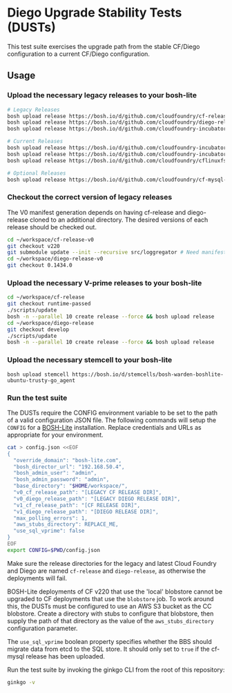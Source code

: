 # Diego Upgrade Stability Tests (DUSTs)

This test suite exercises the upgrade path from the stable CF/Diego configuration to a current CF/Diego configuration.

## Usage

### Upload the necessary legacy releases to your bosh-lite

```bash
# Legacy Releases
bosh upload release https://bosh.io/d/github.com/cloudfoundry/cf-release?v=224
bosh upload release https://bosh.io/d/github.com/cloudfoundry/diego-release?v=0.1440.0
bosh upload release https://bosh.io/d/github.com/cloudfoundry-incubator/garden-linux-release?v=0.307.0

# Current Releases
bosh upload release https://bosh.io/d/github.com/cloudfoundry-incubator/etcd-release
bosh upload release https://bosh.io/d/github.com/cloudfoundry-incubator/garden-linux-release
bosh upload release https://bosh.io/d/github.com/cloudfoundry/cflinuxfs2-rootfs-release

# Optional Releases
bosh upload release https://bosh.io/d/github.com/cloudfoundry/cf-mysql-release
```

### Checkout the correct version of legacy releases

The V0 manifest generation depends on having cf-release and diego-release cloned to an additional directory.
The desired versions of each release should be checked out.

```bash
cd ~/workspace/cf-release-v0
git checkout v220
git submodule update --init --recursive src/loggregator # Need manifest generation templates for LAMB
cd ~/workspace/diego-release-v0
git checkout 0.1434.0
```

### Upload the necessary V-prime releases to your bosh-lite

```bash
cd ~/workspace/cf-release
git checkout runtime-passed
./scripts/update
bosh -n --parallel 10 create release --force && bosh upload release
cd ~/workspace/diego-release
git checkout develop
./scripts/update
bosh -n --parallel 10 create release --force && bosh upload release
```

### Upload the necessary stemcell to your bosh-lite

```
bosh upload stemcell https://bosh.io/d/stemcells/bosh-warden-boshlite-ubuntu-trusty-go_agent
```

### Run the test suite

The DUSTs require the CONFIG environment variable to be set to the path of a valid configuration JSON file.
The following commands will setup the `CONFIG` for a [BOSH-Lite](https://github.com/cloudfoundry/bosh-lite) installation.
Replace credentials and URLs as appropriate for your environment.

```bash
cat > config.json <<EOF
{
  "override_domain": "bosh-lite.com",
  "bosh_director_url": "192.168.50.4",
  "bosh_admin_user": "admin",
  "bosh_admin_password": "admin",
  "base_directory": "$HOME/workspace/",
  "v0_cf_release_path": "[LEGACY CF RELEASE DIR]",
  "v0_diego_release_path": "[LEGACY DIEGO RELEASE DIR]",
  "v1_cf_release_path": "[CF RELEASE DIR]",
  "v1_diego_release_path": "[DIEGO RELEASE DIR]",
  "max_polling_errors": 1,
  "aws_stubs_directory": REPLACE_ME,
  "use_sql_vprime": false
}
EOF
export CONFIG=$PWD/config.json
```

Make sure the release directories for the legacy and latest Cloud Foundry and Diego are named `cf-release` and `diego-release`, as otherwise the deployments will fail.

BOSH-Lite deployments of CF v220 that use the 'local' blobstore cannot be
upgraded to CF deployments that use the `blobstore` job. To work around this,
the DUSTs must be configured to use an AWS S3 bucket as the CC blobstore. Create
a directory with stubs to configure that blobstore, then supply the path of that
directory as the value of the `aws_stubs_directory` configuration parameter.

The `use_sql_vprime` boolean property specifies whether the BBS should migrate
data from etcd to the SQL store. It should only set to `true` if the cf-mysql
release has been uploaded.

Run the test suite by invoking the ginkgo CLI from the root of this repository:

```bash
ginkgo -v
```
